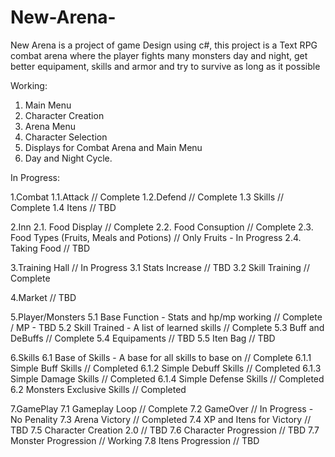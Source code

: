 # New-Arena-

New Arena is a project of game Design using c#, this project is a Text RPG combat arena where the player fights many monsters day and night, get better equipament, skills and armor and try to survive as long as it possible 

Working: 
  1. Main Menu 
  2. Character Creation 
  3. Arena Menu 
  4. Character Selection 
  5. Displays for Combat Arena and Main Menu 
  6. Day and Night Cycle.

In Progress:

  1.Combat
    1.1.Attack // Complete
    1.2.Defend // Complete
    1.3 Skills // Complete
    1.4 Itens // TBD 
    
  2.Inn
    2.1. Food Display // Complete
    2.2. Food Consuption // Complete
    2.3. Food Types (Fruits, Meals and Potions) // Only Fruits - In Progress
    2.4. Taking Food // TBD 
    
  3.Training Hall // In Progress
    3.1 Stats Increase // TBD
    3.2 Skill Training // Complete
  
  4.Market // TBD 
  
  5.Player/Monsters
    5.1 Base Function - Stats and hp/mp working // Complete / MP - TBD
    5.2 Skill Trained - A list of learned skills // Complete
    5.3 Buff and DeBuffs // Complete
    5.4 Equipaments // TBD
    5.5 Iten Bag // TBD
    
  6.Skills 
    6.1 Base of Skills - A base for all skills to base on // Complete
      6.1.1 Simple Buff Skills // Completed 
      6.1.2 Simple Debuff Skills // Completed
      6.1.3 Simple Damage Skills // Completed
      6.1.4 Simple Defense Skills // Completed 
    6.2 Monsters Exclusive Skills // Completed
    
  7.GamePlay
    7.1 Gameplay Loop // Complete
    7.2 GameOver // In Progress - No Penality
    7.3 Arena Victory // Completed
    7.4 XP and Itens for Victory // TBD
    7.5 Character Creation 2.0 // TBD
    7.6 Character Progression // TBD
    7.7 Monster Progression // Working
    7.8 Itens Progression // TBD  
